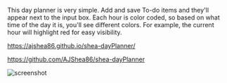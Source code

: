This day planner is very simple. Add and save To-do items and they'll appear next to the input box. Each hour is color coded, so based on what time of the day it is, you'll see different colors. For example, the current hour will highlight red for easy visibility.

https://ajshea86.github.io/shea-dayPlanner/

https://github.com/AJShea86/shea-dayPlanner

![screenshot](https://user-images.githubusercontent.com/97988155/154788972-707a1046-6991-4f04-8325-640c02e6811a.png)
